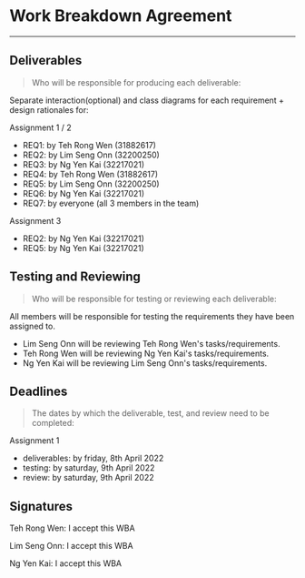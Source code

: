 # Work Breakdown Agreement

---

## Deliverables

>Who will be responsible for producing each deliverable:

Separate interaction(optional) and class diagrams for each requirement + design rationales for:

Assignment 1 / 2
- REQ1: by Teh Rong Wen (31882617)
- REQ2: by Lim Seng Onn (32200250)
- REQ3: by Ng Yen Kai (32217021)
- REQ4: by Teh Rong Wen (31882617)
- REQ5: by Lim Seng Onn (32200250)
- REQ6: by Ng Yen Kai (32217021)
- REQ7: by everyone (all 3 members in the team)

Assignment 3
- REQ2: by Ng Yen Kai (32217021)
- REQ5: by Ng Yen Kai (32217021)

## Testing and Reviewing

>Who will be responsible for testing or reviewing each deliverable:

All members will be responsible for testing the requirements they have been assigned to.

- Lim Seng Onn will be reviewing Teh Rong Wen's tasks/requirements.
- Teh Rong Wen will be reviewing Ng Yen Kai's tasks/requirements.
- Ng Yen Kai will be reviewing Lim Seng Onn's tasks/requirements.

## Deadlines

>The dates by which the deliverable, test, and review need to be completed:

Assignment 1
- deliverables: by friday, 8th April 2022
- testing: by saturday, 9th April 2022
- review: by saturday, 9th April 2022

## Signatures

Teh Rong Wen: I accept this WBA

Lim Seng Onn: I accept this WBA

Ng Yen Kai: I accept this WBA
